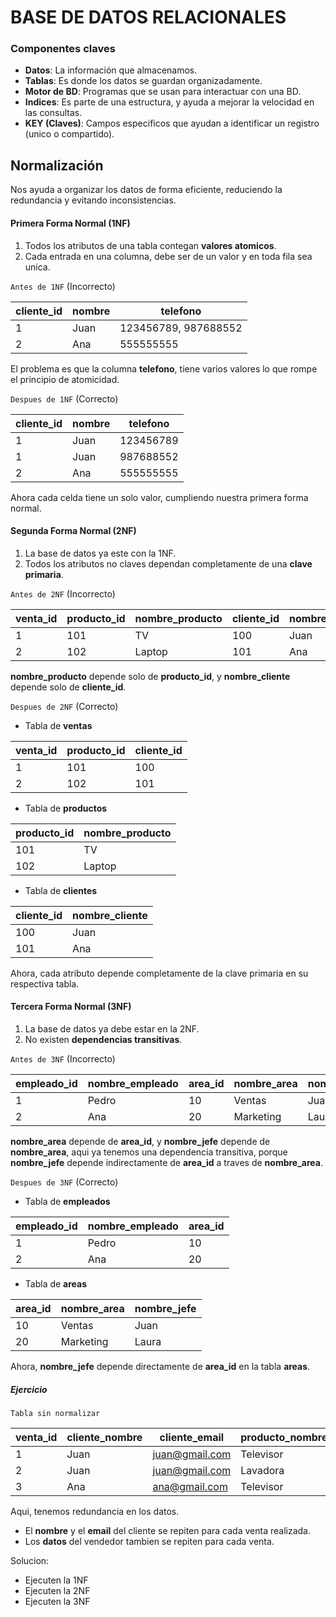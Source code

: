# BASE DE DATOS RELACIONALES

### Componentes claves

- **Datos**: La información que almacenamos.
- **Tablas**: Es donde los datos se guardan organizadamente.
- **Motor de BD**: Programas que se usan para interactuar con una BD.
- **Indices**: Es parte de una estructura, y ayuda a mejorar la velocidad en las consultas.
- **KEY (Claves)**: Campos especificos que ayudan a identificar un registro (unico o compartido).

## Normalización

Nos ayuda a organizar los datos de forma eficiente, reduciendo la redundancia y evitando inconsistencias.

#### Primera Forma Normal (1NF)

1. Todos los atributos de una tabla contegan **valores atomicos**.
2. Cada entrada en una columna, debe ser de un valor y en toda fila sea unica.

`Antes de 1NF` (Incorrecto)

| cliente_id | nombre | telefono             |
| ---------- | ------ | -------------------- |
| 1          | Juan   | 123456789, 987688552 |
| 2          | Ana    | 555555555            |

El problema es que la columna **telefono**, tiene varios valores lo que rompe el principio de atomicidad.

`Despues de 1NF` (Correcto)

| cliente_id | nombre | telefono  |
| ---------- | ------ | --------- |
| 1          | Juan   | 123456789 |
| 1          | Juan   | 987688552 |
| 2          | Ana    | 555555555 |

Ahora cada celda tiene un solo valor, cumpliendo nuestra primera forma normal.

#### Segunda Forma Normal (2NF)

1. La base de datos ya este con la 1NF.
2. Todos los atributos no claves dependan completamente de una **clave primaria**.

`Antes de 2NF` (Incorrecto)

| venta_id | producto_id | nombre_producto | cliente_id | nombre_cliente |
| -------- | ----------- | --------------- | ---------- | -------------- |
| 1        | 101         | TV              | 100        | Juan           |
| 2        | 102         | Laptop          | 101        | Ana            |

**nombre_producto** depende solo de **producto_id**, y **nombre_cliente** depende solo de **cliente_id**.

`Despues de 2NF` (Correcto)

- Tabla de **ventas**

| venta_id | producto_id | cliente_id |
| -------- | ----------- | ---------- |
| 1        | 101         | 100        |
| 2        | 102         | 101        |

- Tabla de **productos**

| producto_id | nombre_producto |
| ----------- | --------------- |
| 101         | TV              |
| 102         | Laptop          |

- Tabla de **clientes**

| cliente_id | nombre_cliente |
| ---------- | -------------- |
| 100        | Juan           |
| 101        | Ana            |

Ahora, cada atributo depende completamente de la clave primaria en su respectiva tabla.

#### Tercera Forma Normal (3NF)

1. La base de datos ya debe estar en la 2NF.
2. No existen **dependencias transitivas**.

`Antes de 3NF` (Incorrecto)

| empleado_id | nombre_empleado | area_id | nombre_area | nombre_jefe |
| ----------- | --------------- | ------- | ----------- | ----------- |
| 1           | Pedro           | 10      | Ventas      | Juan        |
| 2           | Ana             | 20      | Marketing   | Laura       |

**nombre_area** depende de **area_id**, y **nombre_jefe** depende de **nombre_area**, aqui ya tenemos una dependencia transitiva, porque **nombre_jefe** depende indirectamente de **area_id** a traves de **nombre_area**.

`Despues de 3NF` (Correcto)

- Tabla de **empleados**

| empleado_id | nombre_empleado | area_id |
| ----------- | --------------- | ------- |
| 1           | Pedro           | 10      |
| 2           | Ana             | 20      |

- Tabla de **areas**

| area_id | nombre_area | nombre_jefe |
| ------- | ----------- | ----------- |
| 10      | Ventas      | Juan        |
| 20      | Marketing   | Laura       |

Ahora, **nombre_jefe** depende directamente de **area_id** en la tabla **areas**.

##### Ejercicio

`Tabla sin normalizar`

| venta_id | cliente_nombre | cliente_email  | producto_nombre | cantidad | precio_unitario | vendedor_nombre | vendedor_telefono |
| -------- | -------------- | -------------- | --------------- | -------- | --------------- | --------------- | ----------------- |
| 1        | Juan           | juan@gmail.com | Televisor       | 1        | 500             | Pedro           | 985566888         |
| 2        | Juan           | juan@gmail.com | Lavadora        | 2        | 300             | Pedro           | 985566888         |
| 3        | Ana            | ana@gmail.com  | Televisor       | 1        | 500             | Laura           | 987123456         |

Aqui, tenemos redundancia en los datos.

- El **nombre** y el **email** del cliente se repiten para cada venta realizada.
- Los **datos** del vendedor tambien se repiten para cada venta.

Solucion:

- Ejecuten la 1NF
- Ejecuten la 2NF
- Ejecuten la 3NF
